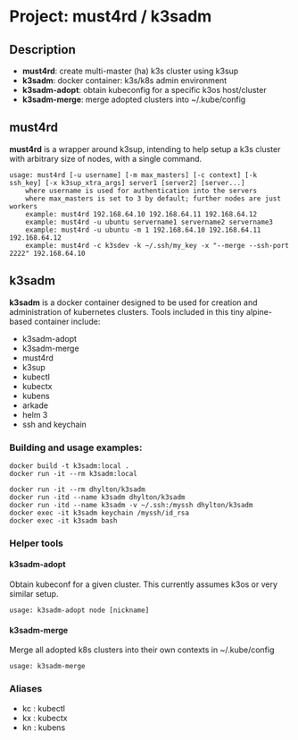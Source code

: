 # Project: must4rd / k3sadm
## Description
 * __must4rd__: create multi-master (ha) k3s cluster using k3sup
 * __k3sadm__: docker container: k3s/k8s admin environment
 * __k3sadm-adopt__: obtain kubeconfig for a specific k3os host/cluster
 * __k3sadm-merge__: merge adopted clusters into ~/.kube/config

## must4rd
__must4rd__ is a wrapper around k3sup, intending to help setup a k3s cluster with
    arbitrary size of nodes, with a single command.

```
usage: must4rd [-u username] [-m max_masters] [-c context] [-k ssh_key] [-x k3sup_xtra_args] server1 [server2] [server...]
    where username is used for authentication into the servers
    where max_masters is set to 3 by default; further nodes are just workers
    example: must4rd 192.168.64.10 192.168.64.11 192.168.64.12
    example: must4rd -u ubuntu servername1 servername2 servername3
    example: must4rd -u ubuntu -m 1 192.168.64.10 192.168.64.11 192.168.64.12
    example: must4rd -c k3sdev -k ~/.ssh/my_key -x "--merge --ssh-port 2222" 192.168.64.10
```

## k3sadm
__k3sadm__ is a docker container designed to be used for creation and administration
of kubernetes clusters. Tools included in this tiny alpine-based container include:

 * k3sadm-adopt
 * k3sadm-merge
 * must4rd
 * k3sup
 * kubectl
 * kubectx
 * kubens
 * arkade
 * helm 3
 * ssh and keychain

### Building and usage examples:
```
docker build -t k3sadm:local .
docker run -it --rm k3sadm:local

docker run -it --rm dhylton/k3sadm
docker run -itd --name k3sadm dhylton/k3sadm
docker run -itd --name k3sadm -v ~/.ssh:/myssh dhylton/k3sadm
docker exec -it k3sadm keychain /myssh/id_rsa
docker exec -it k3sadm bash
```

### Helper tools
#### k3sadm-adopt
Obtain kubeconf for a given cluster. This currently assumes k3os or very similar setup.

```
usage: k3sadm-adopt node [nickname]
```

#### k3sadm-merge
Merge all adopted k8s clusters into their own contexts in ~/.kube/config

```
usage: k3sadm-merge
```

### Aliases
 * kc : kubectl
 * kx : kubectx
 * kn : kubens

